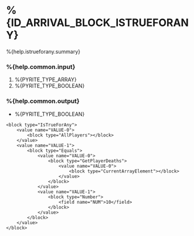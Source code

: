 # %{ID_ARRIVAL_BLOCK_ISTRUEFORANY}

%{help.istrueforany.summary}

### %{help.common.input}

1. %{PYRITE_TYPE_ARRAY}
2. %{PYRITE_TYPE_BOOLEAN}

### %{help.common.output}

-   %{PYRITE_TYPE_BOOLEAN}

```
<block type="IsTrueForAny">
    <value name="VALUE-0">
        <block type="AllPlayers"></block>
    </value>
    <value name="VALUE-1">
        <block type="Equals">
            <value name="VALUE-0">
                <block type="GetPlayerDeaths">
                    <value name="VALUE-0">
                        <block type="CurrentArrayElement"></block>
                    </value>
                </block>
            </value>
            <value name="VALUE-1">
                <block type="Number">
                    <field name="NUM">10</field>
                </block>
            </value>
        </block>
    </value>
</block>
```

